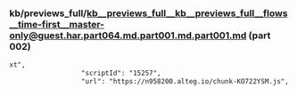 ### kb/previews_full/kb__previews_full__kb__previews_full__flows__time-first__master-only@guest.har.part064.md.part001.md.part001.md (part 002)

```md
xt",
                  "scriptId": "15257",
                  "url": "https://n958200.alteg.io/chunk-KO722YSM.js",
      
```

```
